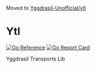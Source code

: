 <span width=100%>
Moved to <a href="https://github.com/Yggdrasil-Unofficial/ytl">Yggdrasil-Unofficial/ytl</a>
</span>
  
# Ytl
[![Go Reference](https://pkg.go.dev/badge/github.com/DomesticMoth/ytl.svg)](https://pkg.go.dev/github.com/DomesticMoth/ytl)
[![Go Report Card](https://goreportcard.com/badge/github.com/DomesticMoth/ytl)](https://goreportcard.com/report/github.com/DomesticMoth/ytl)
  
Yggdrasil Transports Lib
